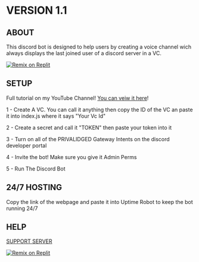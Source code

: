 # VERSION 1.1

## ABOUT
This discord bot is designed to help users by creating a voice channel wich always displays the last joined user of a discord server in a VC.

[![Remix on Replit](https://repl.it/badge/github/SudhanPlayz/Discord-MusicBot)](https://replit.com/@generalsupport/LastJoined)

## SETUP
Full tutorial on my YouTube Channel! [You can veiw it here](https://youtu.be/43B4TybHjBo)!

1 - Create A VC. You can call it anything then copy the ID of the VC an paste it into index.js where it says "Your Vc Id"

2 - Create a secret and call it "TOKEN" then paste your token into it

3 - Turn on all of the PRIVALIDGED Gateway Intents  on the discord developer portal

4 - Invite the bot! Make sure you give it Admin Perms

5 - Run The Discord Bot

## 24/7 HOSTING
Copy the link of the webpage and paste it into Uptime Robot to keep the bot running 24/7

## HELP
[SUPPORT SERVER](https://discord.gg/Nb4QGk8EgW)

[![Remix on Replit](https://repl.it/badge/github/SudhanPlayz/Discord-MusicBot)](https://replit.com/@generalsupport/LastJoined)
